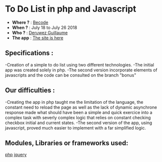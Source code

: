 # To Do List in php and Javascript
- **Where ?** : [Becode](https://www.becode.org/)
- **When ?** : July 18 to July 26 2018
- **Who ?** : [Deruwez Guillaume](https://github.com/gderuwez)
- **The app** : [The site is here](https://vast-tor-31473.herokuapp.com/)

## Specifications :
-Creation of a simple to do list using two different technologies.
-The initial app was created solely in php.
-The second version incorporate elements of javascripts and the code can be consulted on the branch "bonus"

## Our difficulties :
-Creating the app in php taught me the limitation of the language, the constant need to reload the page as well as the lack of dynamic asynchrone response made what should have been a simple and quick exercice into a complex task with severly complex logic that relies on constant checking checkbox initial and current states.
-The second version of the app, using javascript, proved much easier to implement with a far simplified logic.

## Modules, Libraries or frameworks used:
[php](http://php.net/)
[jquery](https://jquery.com/)
